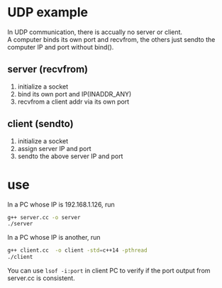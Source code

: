 # UDP example

In UDP communication, there is accually no server or client.  
A computer binds its own port and recvfrom, the others just sendto the computer IP and port without bind().

## server (recvfrom)

1. initialize a socket
2. bind its own port and IP(INADDR_ANY)
3. recvfrom a client addr via its own port

## client (sendto)

1. initialize a socket
2. assign server IP and port
3. sendto the above server IP and port

# use

In a PC whose IP is 192.168.1.126, run
```sh
g++ server.cc -o server
./server
```

In a PC whose IP is another, run
```sh
g++ client.cc  -o client -std=c++14 -pthread
./client
```

You can use `lsof -i:port` in client PC to verify if the port output from server.cc is consistent.
